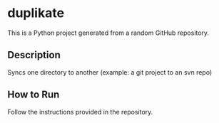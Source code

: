 
# duplikate

This is a Python project generated from a random GitHub repository.

## Description
Syncs one directory to another (example: a git project to an svn repo)

## How to Run
Follow the instructions provided in the repository.
